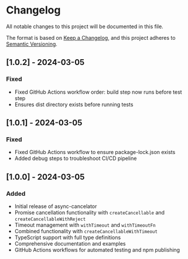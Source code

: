 # Changelog

All notable changes to this project will be documented in this file.

The format is based on [Keep a Changelog](https://keepachangelog.com/en/1.0.0/),
and this project adheres to [Semantic Versioning](https://semver.org/spec/v2.0.0.html).

## [1.0.2] - 2024-03-05

### Fixed
- Fixed GitHub Actions workflow order: build step now runs before test step
- Ensures dist directory exists before running tests

## [1.0.1] - 2024-03-05

### Fixed
- Fixed GitHub Actions workflow to ensure package-lock.json exists
- Added debug steps to troubleshoot CI/CD pipeline

## [1.0.0] - 2024-03-05

### Added
- Initial release of async-cancelator
- Promise cancellation functionality with `createCancellable` and `createCancellableWithReject`
- Timeout management with `withTimeout` and `withTimeoutFn`
- Combined functionality with `createCancellableWithTimeout`
- TypeScript support with full type definitions
- Comprehensive documentation and examples
- GitHub Actions workflows for automated testing and npm publishing 